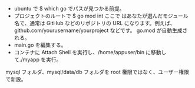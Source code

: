 - ubuntu で $ which go でパスが見つかる前提。
- プロジェクトのルートで
  $ go mod int <module-name>
  ここで <module-name> はあなたが選んだモジュール名で、通常は GitHub などのリポジトリの URL になります。例えば、github.com/yourusername/yourproject などです。
  go.mod が自動生成される。
- main.go を編集する。
- コンテナに Attach Shell を実行し、/home/appuser/bin に移動して./myapp を実行。

mysql フォルダ、mysql/data/db フォルダを root 権限ではなく、ユーザー権限で新設。
